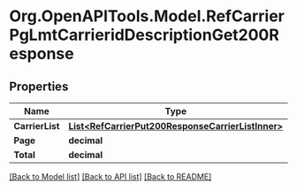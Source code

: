 # Org.OpenAPITools.Model.RefCarrierPgLmtCarrieridDescriptionGet200Response

## Properties

Name | Type | Description | Notes
------------ | ------------- | ------------- | -------------
**CarrierList** | [**List&lt;RefCarrierPut200ResponseCarrierListInner&gt;**](RefCarrierPut200ResponseCarrierListInner.md) |  | [optional] 
**Page** | **decimal** |  | [optional] 
**Total** | **decimal** |  | [optional] 

[[Back to Model list]](../README.md#documentation-for-models) [[Back to API list]](../README.md#documentation-for-api-endpoints) [[Back to README]](../README.md)

